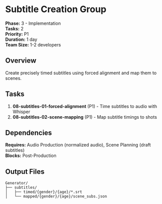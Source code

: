 # Subtitle Creation Group

**Phase:** 3 - Implementation  
**Tasks:** 2  
**Priority:** P1  
**Duration:** 1 day  
**Team Size:** 1-2 developers

## Overview

Create precisely timed subtitles using forced alignment and map them to scenes.

## Tasks

1. **08-subtitles-01-forced-alignment** (P1) - Time subtitles to audio with Whisper
2. **08-subtitles-02-scene-mapping** (P1) - Map subtitle timings to shots

## Dependencies

**Requires:** Audio Production (normalized audio), Scene Planning (draft subtitles)  
**Blocks:** Post-Production

## Output Files

```
Generator/
├── subtitles/
│   ├── timed/{gender}/{age}/*.srt
│   └── mapped/{gender}/{age}/scene_subs.json
```
